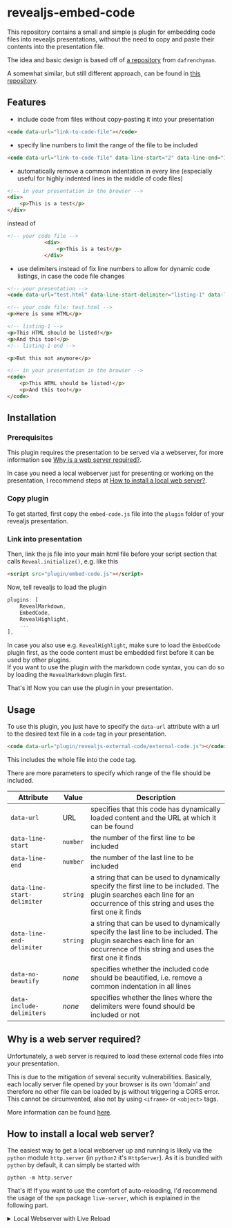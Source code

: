 revealjs-embed-code
===================

This repository contains a small and simple js plugin for embedding code files into revealjs presentations, without the need to copy and paste their contents into the presentation file.

The idea and basic design is based off of [a repository](https://github.com/dafrenchyman/reveal.js-extrernal-code) from `dafrenchyman`.

A somewhat similar, but still different approach, can be found in [this repository](https://github.com/ldionne/reveal-sampler).

## Features
- include code from files without copy-pasting it into your presentation
```html
<code data-url="link-to-code-file"></code>
```
- specify line numbers to limit the range of the file to be included
```html
<code data-url="link-to-code-file" data-line-start="2" data-line-end="10"></code>
```
- automatically remove a common indentation in every line (especially useful for highly indented lines in the middle of code files)
```html
<!-- in your presentation in the browser -->
<div>
    <p>This is a test</p>
</div>
```

instead of

```html
<!-- your code file -->
            <div>
                <p>This is a test</p>
            </div>
```
- use delimiters instead of fix line numbers to allow for dynamic code listings, in case the code file changes
```html
<!-- your presentation -->
<code data-url="test.html" data-line-start-delimiter="listing-1" data-line-end-delimiter="listing-1-end"></code>
```

```html
<!-- your code file: test.html -->
<p>Here is some HTML</p>

<!-- listing-1 -->
<p>This HTML should be listed!</p>
<p>And this too!</p>
<!-- listing-1-end -->

<p>But this not anymore</p>
```

```html
<!-- in your presentation in the browser -->
<code>
    <p>This HTML should be listed!</p>
    <p>And this too!</p>
</code>
```

## Installation
### Prerequisites
This plugin requires the presentation to be served via a webserver, for more information see [Why is a web server required?](#why-is-a-web-server-required).

In case you need a local webserver just for presenting or working on the presentation, I recommend steps at [How to install a local web server?](#how-to-install-a-local-web-server).

### Copy plugin
To get started, first copy the `embed-code.js` file into the `plugin` folder of your revealjs presentation.

### Link into presentation
Then, link the js file into your main html file before your script section that calls `Reveal.initialize()`, e.g. like this

```html
<script src="plugin/embed-code.js"></script>
```

Now, tell revealjs to load the plugin

```javascript
plugins: [
    RevealMarkdown,
    EmbedCode,
    RevealHighlight,
    ...
],
```

In case you also use e.g. `RevealHighlight`, make sure to load the `EmbedCode` plugin first, as the code content must be embedded first before it can be used by other plugins.  
If you want to use the plugin with the markdown code syntax, you can do so by loading the `RevealMarkdown` plugin first.

That's it! Now you can use the plugin in your presentation.

## Usage
To use this plugin, you just have to specify the `data-url` attribute with a url to the desired text file in a `code` tag in your presentation.

```html
<code data-url="plugin/revealjs-external-code/external-code.js"></code>
```

This includes the whole file into the code tag.

There are more parameters to specify which range of the file should be included.

|Attribute|Value|Description|
|-|-|-|
|`data-url`|URL|specifies that this code has dynamically loaded content and the URL at which it can be found|
|`data-line-start`|`number`|the number of the first line to be included|
|`data-line-end`|`number`|the number of the last line to be included|
|`data-line-start-delimiter`|`string`|a string that can be used to dynamically specify the first line to be included. The plugin searches each line for an occurrence of this string and uses the first one it finds|
|`data-line-end-delimiter`|`string`|a string that can be used to dynamically specify the last line to be included. The plugin searches each line for an occurrence of this string and uses the first one it finds|
|`data-no-beautify`|_none_|specifies whether the included code should be beautified, i.e. remove a common indentation in all lines|
|`data-include-delimiters`|_none_|specifies whether the lines where the delimiters were found should be included or not|

## Why is a web server required?
Unfortunately, a web server is required to load these external code files into your presentation.

This is due to the mitigation of several security vulnerabilities.
Basically, each locally server file opened by your browser is its own 'domain' and therefore no other file can be loaded by js without triggering a CORS error.
This cannot be circumvented, also not by using `<iframe>` or `<object>` tags.

More information can be found [here](https://developer.mozilla.org/en-US/docs/Web/HTTP/CORS/Errors/CORSRequestNotHttp).

## How to install a local web server?
The easiest way to get a local webserver up and running is likely via the `python` module `http.server` (in `python2` it's `HttpServer`).
As it is bundled with `python` by default, it can simply be started with

```
python -m http.server
```

That's it!
If you want to use the comfort of auto-reloading, I'd recommend the usage of the `npm` package `live-server`, which is explained in the following part.

<details>
<summary>Local Webserver with Live Reload</summary>

Install [`nodejs`](https://nodejs.org/en/download/) and then initialize a new package with

```sh
npm init -y
```

This creates a `package.json` file in your current directory, which you can basically ignore.

Now, install and start a local webserver

```sh
npm install live-server
node node_modules/live-server/live-server.js
```

Assuming that you presentation file lies in you current working directory and has the filename `index.html`, it should now being opened in your web browser at the address http://127.0.0.1:8080/.

After making changes and saving them into your presentation file, the website should reload automatically.

For more information take a look [here](https://www.npmjs.com/package/live-server).
</details>
